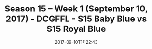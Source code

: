 ---
title: Season 15 – Week 1 (September 10, 2017) - DCGFFL - S15 Baby Blue vs S15 Royal
  Blue
teams-score:
- team: _teams/s15-baby-blue.md
  score: 39
- team: _teams/s15-royal-blue.md
  score: 13
mvp: Jared Lucas, Justin Parker
game-ball: Adam Robbins, John Jimenez
sportsperson: ''
season: 15
week: 1
date: '2017-09-10T17:22:43'
pageid: season-15-week-1-september-10-2017-5680-vs-5694
---